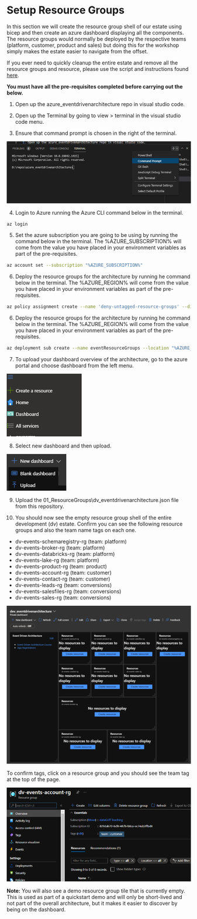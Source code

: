 # Setup Resource Groups

In this section we will create the resource group shell of our estate using bicep and then create an azure dashboard displaying all the components.
The resource groups would normally be deployed by the respective teams (platform, customer, product and sales) but doing this for the workshop simply makes the estate easier to navigate from the offset.

If you ever need to quickly cleanup the entire estate and remove all the resource groups and resource, please use the script and instructions found [here](./cleanup.ps1).

**You must have all the pre-requisites completed before carrying out the below.**

1. Open up the azure_eventdrivenarchitecture repo in visual studio code.

2. Open up the Terminal by going to view > terminal in the visual studio code menu.

3. Ensure that command prompt is chosen in the right of the terminal.

![Terminal Command Prompt](../../Images/TerminalCommandPrompt.PNG)

4. Login to Azure running the Azure CLI command below in the terminal.

```bash
az login
```

5. Set the azure subscription you are going to be using by running the command below in the terminal. The %AZURE_SUBSCRIPTION% will come from the value you have placed in your environment variables as part of the pre-requisites.

```bash
az account set --subscription "%AZURE_SUBSCRIPTION%"
```

6. Deploy the resource groups for the architecture by running he command below in the terminal. The %AZURE_REGION% will come from the value you have placed in your environment variables as part of the pre-requisites.

```bash
az policy assignment create --name 'deny-untagged-resource-groups' --display-name 'Require a tag and its value on resource groups Assignment' --scope "%AZURE_SUBSCRIPTION%" --policy '/providers/Microsoft.Authorization/policyDefinitions/8ce3da23-7156-49e4-b145-24f95f9dcb46' --parameters --tagName='team' -teamValue = ''
```

6. Deploy the resource groups for the architecture by running he command below in the terminal. The %AZURE_REGION% will come from the value you have placed in your environment variables as part of the pre-requisites.

```bash
az deployment sub create --name eventResourceGroups --location "%AZURE_REGION%" --template-file 01_Platform\01_ResourceGroups\resourcegroups.bicep
```

7. To upload your dashboard overview of the architecture, go to the azure portal and choose dashboard from the left menu.

![Dashboard](../../Images/Dashboard.PNG)

8. Select new dashboard and then upload.

![Dashboard](../../Images/DashboardUpload.PNG)

9. Upload the 01_ResourceGroups\dv_eventdrivenarchitecture.json file from this repository.

10. You should now see the empty resource group shell of the entire development (dv) estate. Confirm you can see the following resource groups and also the team name tags on each one.

* dv-events-schemaregistry-rg (team: platform)
* dv-events-broker-rg (team: platform)
* dv-events-databricks-rg (team: platform)
* dv-events-lake-rg (team: platform)
* dv-events-product-rg (team: product)
* dv-events-account-rg (team: customer)
* dv-events-contact-rg (team: customer)
* dv-events-leads-rg (team: conversions)
* dv-events-salesfiles-rg (team: conversions)
* dv-events-sales-rg (team: conversions)

![Dashboard](../../Images/DashboardUploaded.PNG)

To confirm tags, click on a resource group and you should see the team tag at the top of the page.

![Resource Group Tagged](../../Images/ResourceGroupTagged.PNG)

**Note:** You will also see a demo resource group tile that is currently empty. This is used as part of a quickstart demo and will only be short-lived and not part of the overall architecture, but it makes it easier to discover by being on the dashboard. 
